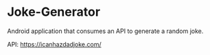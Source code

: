 # Joke-Generator
Android application that consumes an API to generate a random joke.

API: 
https://icanhazdadjoke.com/
